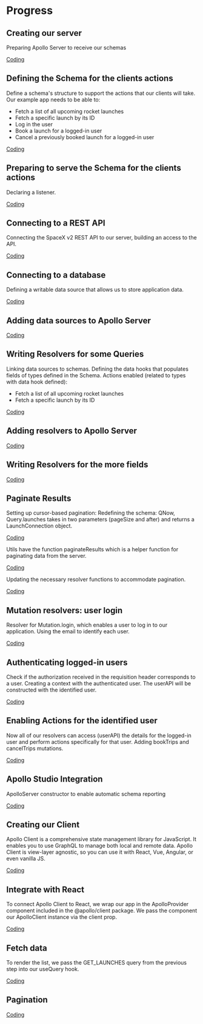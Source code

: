 # Progress

## Creating our server

Preparing Apollo Server to receive our schemas

[Coding](./server/src/index.js)

## Defining the Schema for the clients actions

Define a schema's structure to support the actions that our clients will take. Our example app needs to be able to:

* Fetch a list of all upcoming rocket launches
* Fetch a specific launch by its ID
* Log in the user
* Book a launch for a logged-in user
* Cancel a previously booked launch for a logged-in user

[Coding](./server/src/schema.js)

## Preparing to serve the Schema for the clients actions

Declaring a listener.

[Coding](./server/src/index.js)

## Connecting to a REST API

Connecting the SpaceX v2 REST API to our server, building an access to the API.

[Coding](./server/src/datasources/launch.js)

## Connecting to a database

Defining a writable data source that allows us to store application data.

[Coding](./server/src/datasources/user.js)

## Adding data sources to Apollo Server

[Coding](./server/src/index.js)

## Writing Resolvers for some Queries

Linking data sources to schemas. Defining the data hooks that populates fields of types defined in the Schema. Actions enabled (related to types with data hook defined):

* Fetch a list of all upcoming rocket launches
* Fetch a specific launch by its ID

[Coding](./server/src/resolvers.js)

## Adding resolvers to Apollo Server

[Coding](./server/src/index.js)

## Writing Resolvers for the more fields

[Coding](./server/src/resolvers.js)

## Paginate Results

Setting up cursor-based pagination: Redefining the schema: QNow, Query.launches takes in two parameters (pageSize and after) and returns a LaunchConnection object.

[Coding](./server/src/schema.js)

Utils have the function paginateResults which is a helper function for paginating data from the server.

[Coding](./server/src/utils.js)

Updating the necessary resolver functions to accommodate pagination.

[Coding](./server/src/resolvers.js)

## Mutation resolvers: user login

Resolver for Mutation.login, which enables a user to log in to our application.
Using the email to identify each user.

[Coding](./server/src/resolvers.js)

## Authenticating logged-in users

Check if the authorization received in the requisition header corresponds to a user.
Creating a context with the authenticated user. The userAPI will be constructed with the identified user.

 [Coding](./server/src/index.js)

## Enabling Actions for the identified user

Now all of our resolvers can access (userAPI) the details for the logged-in user and perform actions specifically for that user. Adding bookTrips and cancelTrips mutations.

[Coding](./server/src/resolvers.js)

## Apollo Studio Integration

ApolloServer constructor to enable automatic schema reporting

 [Coding](./server/src/index.js)

## Creating our Client

Apollo Client is a comprehensive state management library for JavaScript. It enables you to use GraphQL to manage both local and remote data. Apollo Client is view-layer agnostic, so you can use it with React, Vue, Angular, or even vanilla JS.

 [Coding](./client/src/index.tsx)

## Integrate with React

To connect Apollo Client to React, we wrap our app in the ApolloProvider component included in the @apollo/client package. We pass the component our ApolloClient instance via the client prop.

 [Coding](./client/src/index.tsx)

## Fetch data

To render the list, we pass the GET_LAUNCHES query from the previous step into our useQuery hook.

 [Coding](./client/src/pages/launches.tsx)

## Pagination

 [Coding](./client/src/pages/launches.tsx)
